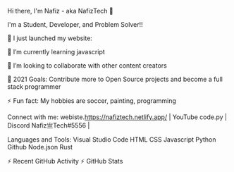 Hi there, I'm Nafiz - aka NafizTech 👋

I'm a Student, Developer, and Problem Solver!!

🔭 I just launched my website: 

🌱 I’m currently learning javascript

👯 I’m looking to collaborate with other content creators

🥅 2021 Goals: Contribute more to Open Source projects and become a full stack programmer

⚡ Fun fact: My hobbies are soccer, painting, programming

Connect with me:
webiste.https://nafiztech.netlify.app/ | YouTube code.py | Discord Nafiz亗Tech#5556 |


Languages and Tools:
Visual Studio Code HTML CSS Javascript Python Github Node.json Rust

⚡ Recent GitHub Activity
⚡ GitHub Stats
